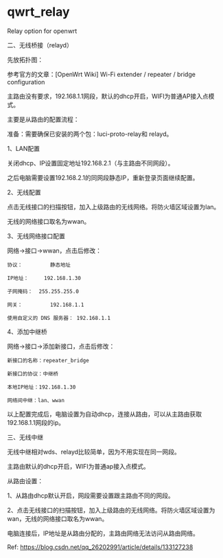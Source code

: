 # qwrt_relay
Relay option for openwrt


二、无线桥接（relayd）

先放拓扑图：

参考官方的文章：[OpenWrt Wiki] Wi-Fi extender / repeater / bridge configuration

主路由没有要求，192.168.1.1网段，默认的dhcp开启，WIFI为普通AP接入点模式。

主要是从路由的配置流程：

准备：需要确保已安装的两个包：luci-proto-relay和 relayd。

1、LAN配置

关闭dhcp、IP设置固定地址192.168.2.1（与主路由不同网段）。

之后电脑需要设置192.168.2.1的同网段静态IP，重新登录页面继续配置。

2、无线配置

点击无线接口的扫描按钮，加入上级路由的无线网络。将防火墙区域设置为lan。

无线的网络接口取名为wwan。

3、无线网络接口配置

网络->接口->wwan，点击后修改：

    协议：         静态地址

    IP地址：     192.168.1.30

    子网掩码：  255.255.255.0

    网关：         192.168.1.1

    使用自定义的 DNS 服务器： 192.168.1.1

4、添加中继桥

网络->接口->添加新接口，点击后修改：

    新接口的名称：repeater_bridge

    新接口的协议：中继桥

    本地IP地址：192.168.1.30

    网络间中继：lan、wwan

以上配置完成后，电脑设置为自动dhcp，连接从路由，可以从主路由获取192.168.1.1网段的ip。

三、无线中继

无线中继相对wds、relayd比较简单，因为不用实现在同一网段。

主路由默认的dhcp开启，WIFI为普通ap接入点模式。

从路由设置：

1、从路由dhcp默认开启，网段需要设置跟主路由不同的网段。

2、点击无线接口的扫描按钮，加入上级路由的无线网络。将防火墙区域设置为wan，无线的网络接口取名为wwan。

电脑连接后，IP地址是从路由分配的，主路由网络无法访问从路由网络。



Ref: https://blog.csdn.net/qq_26202991/article/details/133127238
